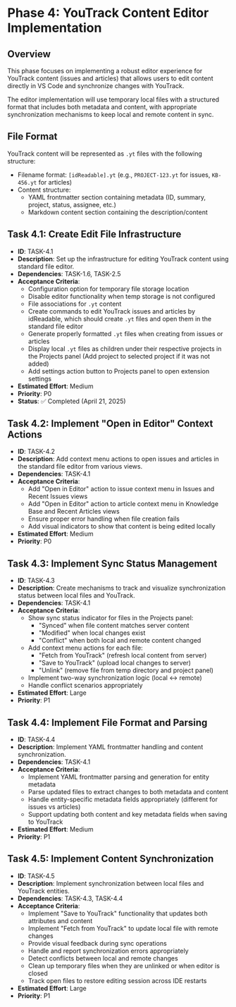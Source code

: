 # Phase 4: YouTrack Content Editor Implementation

## Overview
This phase focuses on implementing a robust editor experience for YouTrack content (issues and articles) that allows users to edit content directly in VS Code and synchronize changes with YouTrack.

The editor implementation will use temporary local files with a structured format that includes both metadata and content, with appropriate synchronization mechanisms to keep local and remote content in sync.

## File Format
YouTrack content will be represented as `.yt` files with the following structure:
- Filename format: `[idReadable].yt` (e.g., `PROJECT-123.yt` for issues, `KB-456.yt` for articles)
- Content structure:
  - YAML frontmatter section containing metadata (ID, summary, project, status, assignee, etc.)
  - Markdown content section containing the description/content

## Task 4.1: Create Edit File Infrastructure
- **ID**: TASK-4.1
- **Description**: Set up the infrastructure for editing YouTrack content using standard file editor.
- **Dependencies**: TASK-1.6, TASK-2.5
- **Acceptance Criteria**:
  - Configuration option for temporary file storage location
  - Disable editor functionality when temp storage is not configured
  - File associations for `.yt` content
  - Create commands to edit YouTrack issues and articles by idReadable, which should create `.yt` files and open them in the standard file editor
  - Generate properly formatted `.yt` files when creating from issues or articles
  - Display local `.yt` files as children under their respective projects in the Projects panel (Add project to selected project if it was not added)
  - Add settings action button to Projects panel to open extension settings
- **Estimated Effort**: Medium
- **Priority**: P0
- **Status**: ✅ Completed (April 21, 2025)

## Task 4.2: Implement "Open in Editor" Context Actions
- **ID**: TASK-4.2
- **Description**: Add context menu actions to open issues and articles in the standard file editor from various views.
- **Dependencies**: TASK-4.1
- **Acceptance Criteria**:
  - Add "Open in Editor" action to issue context menu in Issues and Recent Issues views
  - Add "Open in Editor" action to article context menu in Knowledge Base and Recent Articles views
  - Ensure proper error handling when file creation fails
  - Add visual indicators to show that content is being edited locally
- **Estimated Effort**: Medium
- **Priority**: P0

## Task 4.3: Implement Sync Status Management
- **ID**: TASK-4.3
- **Description**: Create mechanisms to track and visualize synchronization status between local files and YouTrack.
- **Dependencies**: TASK-4.1
- **Acceptance Criteria**:
  - Show sync status indicator for files in the Projects panel:
    - "Synced" when file content matches server content
    - "Modified" when local changes exist
    - "Conflict" when both local and remote content changed
  - Add context menu actions for each file:
    - "Fetch from YouTrack" (refresh local content from server)
    - "Save to YouTrack" (upload local changes to server)
    - "Unlink" (remove file from temp directory and project panel)
  - Implement two-way synchronization logic (local ↔ remote)
  - Handle conflict scenarios appropriately
- **Estimated Effort**: Large
- **Priority**: P1

## Task 4.4: Implement File Format and Parsing
- **ID**: TASK-4.4
- **Description**: Implement YAML frontmatter handling and content synchronization.
- **Dependencies**: TASK-4.1
- **Acceptance Criteria**:
  - Implement YAML frontmatter parsing and generation for entity metadata
  - Parse updated files to extract changes to both metadata and content
  - Handle entity-specific metadata fields appropriately (different for issues vs articles)
  - Support updating both content and key metadata fields when saving to YouTrack
- **Estimated Effort**: Medium
- **Priority**: P1

## Task 4.5: Implement Content Synchronization
- **ID**: TASK-4.5
- **Description**: Implement synchronization between local files and YouTrack entities.
- **Dependencies**: TASK-4.3, TASK-4.4
- **Acceptance Criteria**:
  - Implement "Save to YouTrack" functionality that updates both attributes and content
  - Implement "Fetch from YouTrack" to update local file with remote changes
  - Provide visual feedback during sync operations
  - Handle and report synchronization errors appropriately
  - Detect conflicts between local and remote changes
  - Clean up temporary files when they are unlinked or when editor is closed
  - Track open files to restore editing session across IDE restarts
- **Estimated Effort**: Large
- **Priority**: P1
